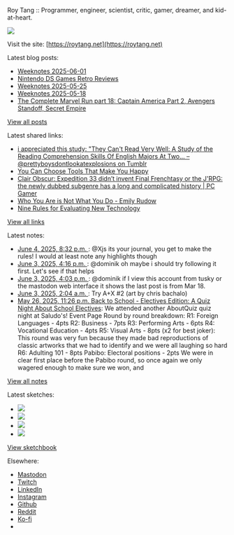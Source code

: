 Roy Tang :: Programmer, engineer, scientist, critic, gamer, dreamer, and kid-at-heart.

![](https://roytang.net/static/img/profile.jpg)

Visit the site: [https://roytang.net](https://roytang.net)

Latest blog posts:

- [Weeknotes 2025-06-01](https://roytang.net/2025/06/weeknotes-06-01/)
- [Nintendo DS Games Retro Reviews](https://roytang.net/2025/05/nds-games/)
- [Weeknotes 2025-05-25](https://roytang.net/2025/05/weeknotes-05-25/)
- [Weeknotes 2025-05-18](https://roytang.net/2025/05/weeknotes-05-18/)
- [The Complete Marvel Run part 18: Captain America Part 2, Avengers Standoff, Secret Empire](https://roytang.net/2025/05/cmr-cap2/)

[View all posts](https://roytang.net/blog)

Latest shared links:

- [i appreciated this study: &quot;They Can&#x27;t Read Very Well: A Study of the Reading Comprehension Skills Of English Majors At Two... – @prettyboysdontlookatexplosions on Tumblr](https://roytang.net/2025/06/dac5cbd98918bb7235c59bdcc1c183d6/)
- [You Can Choose Tools That Make You Happy](https://roytang.net/2025/06/21810134a27fb317f05189cfe5710f8c/)
- [Clair Obscur: Expedition 33 didn’t invent Final Frenchtasy or the J&#x27;RPG: the newly dubbed subgenre has a long and complicated history | PC Gamer](https://roytang.net/2025/06/66b6927d2f09bdd7b2f4da2e696262a8/)
- [Who You Are is Not What You Do - Emily Rudow](https://roytang.net/2025/06/e60aede70158bb02a7ce910eb554a040/)
- [Nine Rules for Evaluating New Technology](https://roytang.net/2025/06/f6662e6d5b818882f3221d0740fa8e9d/)

[View all links](https://roytang.net/links)

Latest notes:

- [June 4, 2025, 8:32 p.m. ](https://roytang.net/2025/06/114625109184414947/): @Xjs its your journal, you get to make the rules! I would at least note any highlights though
- [June 3, 2025, 4:16 p.m. ](https://roytang.net/2025/06/114618440641137530/): @dominik oh maybe i should try following it first. Let&#x27;s see if that helps
- [June 3, 2025, 4:03 p.m. ](https://roytang.net/2025/06/114618390204761388/): @dominik if I view this account from tusky or the mastodon web interface it shows the last post is from Mar 18.
- [June 3, 2025, 2:04 a.m. ](https://roytang.net/2025/06/mvmnbaf/): Try A+X #2 (art by chris bachalo)
- [May 26, 2025, 11:26 p.m. Back to School - Electives Edition: A Quiz Night About School Electives](https://roytang.net/2025/05/aboutquiz-electives/): We attended another AboutQuiz quiz night at Saludo&#x27;s! Event Page Round by round breakdown: R1: Foreign Languages - 4pts R2: Business - 7pts R3: Performing Arts - 6pts R4: Vocational Education - 4pts R5: Visual Arts - 8pts (x2 for best joker): This round was very fun because they made bad reproductions of classic artworks that we had to identify and we were all laughing so hard R6: Adulting 101 - 8pts Pabibo: Electoral positions - 2pts We were in clear first place before the Pabibo round, so once again we only wagered enough to make sure we won, and

[View all notes](https://roytang.net/notes)

Latest sketches:


- ![](https://roytang.net/media/cache/32/e6/32e6bccc49e8369f7e33d4b393e24821.jpg)
- ![](https://roytang.net/media/cache/6d/bb/6dbb65d9198fe1692eed00385ef079c4.jpg)
- ![](https://roytang.net/media/cache/55/78/5578c142afd534e31f9723865e041b14.jpg)
- ![](https://roytang.net/media/cache/ab/48/ab48f5f9b0480e3f07e72a0a6795f014.jpg)

[View sketchbook](https://roytang.net/albums/sketchbook)


Elsewhere:

- [Mastodon](https://indieweb.social/@roytang)
- [Twitch](https://twitch.tv/twitchyroy)
- [LinkedIn](https://www.linkedin.com/in/roytang)
- [Instagram](https://instagram.com/roytang0400)
- [Github](https://github.com/roytang)
- [Reddit](https://reddit.com/u/hungryroy)
- [Ko-fi](https://ko-fi.com/roytang)
- [](mailto:hello@roytang.net)